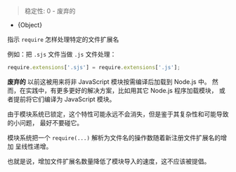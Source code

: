 <!-- YAML
added: v0.3.0
deprecated: v0.10.6
-->

> 稳定性: 0 - 废弃的

* {Object}

指示 `require` 怎样处理特定的文件扩展名

例如：把 `.sjs` 文件当做 `.js` 文件处理：

```js
require.extensions['.sjs'] = require.extensions['.js'];
```

**废弃的**  以前这被用来将非 JavaScript 模块按需编译后加载到 Node.js 中。
然而，在实践中，有更多更好的解决方案，比如用其它 Node.js 程序加载模块，
或者提前将它们编译为 JavaScript 模块。

由于模块系统已锁定，这个特性可能永远不会消失，但是鉴于其复杂性和可能导致的小问题，
最好不要碰它。

模块系统把一个 `require(...)` 解析为文件名的操作数随着新注册文件扩展名的增加
呈线性递增。

也就是说，增加文件扩展名数量降低了模块导入的速度，这不应该被提倡。

